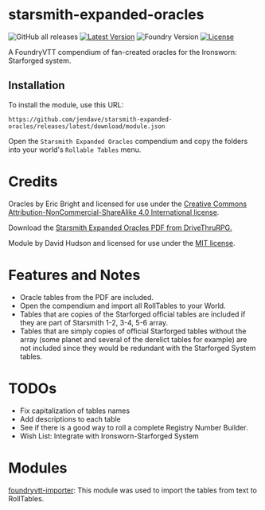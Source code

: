 # starsmith-expanded-oracles

![GitHub all releases](https://img.shields.io/github/downloads/jendave/starsmith-expanded-oracles/total)
[![Latest Version](https://img.shields.io/github/v/release/jendave/starsmith-expanded-oracles?display_name=tag&sort=semver&label=Latest%20Version)](https://github.com/jendave/starsmith-expanded-oracles/releases/latest)
![Foundry Version](https://img.shields.io/endpoint?url=https://foundryshields.com/version?url=https%3A%2F%2Fraw.githubusercontent.com%2Fjendave%2Fstarsmith-expanded-oracles%2Fmain%2Fmodule.json)
[![License](https://img.shields.io/github/license/jendave/starsmith-expanded-oracles)](LICENSE)

A FoundryVTT compendium of fan-created oracles for the Ironsworn: Starforged system.

## Installation
To install the module, use this URL:

```
https://github.com/jendave/starsmith-expanded-oracles/releases/latest/download/module.json
```

Open the `Starsmith Expanded Oracles` compendium and copy the folders into your world's `Rollable Tables` menu.

# Credits

Oracles by Eric Bright and licensed for use under the [Creative Commons Attribution-NonCommercial-ShareAlike 4.0 International license](creativecommons.org/licenses/by-nc-sa/4.0/).

Download the [Starsmith Expanded Oracles PDF from DriveThruRPG.](https://www.drivethrurpg.com/product/417619/Starsmith-Expanded-Oracles)

Module by David Hudson and licensed for use under the [MIT license](https://opensource.org/license/mit/).

# Features and Notes
* Oracle tables from the PDF are included. 
* Open the compendium and import all RollTables to your World.
* Tables that are copies of the Starforged official tables are included if they are part of Starsmith 1-2, 3-4, 5-6 array. 
* Tables that are simply copies of official Starforged tables without the array (some planet and several of the derelict tables for example) are not included since they would be redundant with the Starforged System tables.

# TODOs
* Fix capitalization of tables names
* Add descriptions to each table
* See if there is a good way to roll a complete Registry Number Builder.
* Wish List: Integrate with Ironsworn-Starforged System

# Modules
[foundryvtt-importer](https://github.com/EthanJWright/foundryvtt-importer): This module was used to import the tables from text to RollTables.
